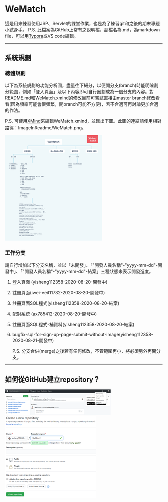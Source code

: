 # WeMatch

這是用來練習使用JSP、Servlet的課堂作業，也是為了練習git和之後的期末專題小試身手。
P.S. 此檔案為GitHub上常有之說明檔，副檔名為.md，為markdown file，可以用[Typora](https://typora.io/)或VS code編輯。

------

## 系統規劃

### 總體規劃

以下為系統規劃的功能分析圖，盡量往下細分，以便開分支(branch)時能明確劃分範圍，例如「登入頁面」及以下內容即可自行圈劃成為一個分支的內容。對README.md和WeMatch.xmind的修改目前可嘗試直接由master branch修改看看(因為頻率可能會很頻繁，開branch可能不方便)，若不合適可再討論更加合適的作法。

P.S. 可使用[XMind](https://www.xmind.net/)來編輯WeMatch.xmind，並匯出下圖。此圖的連結請使用相對路徑：ImageInReadme/WeMatch.png。

<img src="ImageInReadme/WeMatch.png" alt="WeMatch" style="zoom:33%;" />

### 工作分支

請自行增加以下分支名稱，並以「未開發」、「"開發人員名稱"-"yyyy-mm-dd"-開發中」、「"開發人員名稱"-"yyyy-mm-dd"-結案」三種狀態來表示開發進度。

1. 登入頁面 (yisheng112358-2020-08-20-開發中)

2. 註冊頁面(iwei-eeit11732-2020-08-20-開發中)

3. 註冊頁面SQL程式(yisheng112358-2020-08-20-結案)

4. 配對系統 (ax785412-2020-08-20-開發中)

5. 註冊頁面SQL程式-補資料(yisheng112358-2020-08-20-結案)

6. bugfix-sql-for-sign-up-page-submit-without-image(yisheng112358-2020-08-21-開發中)

   P.S. 分支合併(merge)之後若有任何修改，不管範圍再小，將必須另外再開分支。

------

## 如何從GitHub建立repository？



<img src="ImageInReadme/NewRepo.png" alt="image-20200818215307574" style="zoom:33%;" />

<img src="ImageInReadme/EditRepo.png" alt="image-20200818215442326" style="zoom:33%;" />